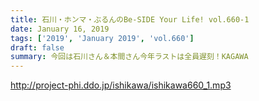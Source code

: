 ```yaml
---
title: 石川・ホンマ・ぶるんのBe-SIDE Your Life! vol.660-1
date: January 16, 2019
tags: ['2019', 'January 2019', 'vol.660']
draft: false
summary: 今回は石川さん＆本間さん今年ラストは全員遅刻！KAGAWA
---
```


http://project-phi.ddo.jp/ishikawa/ishikawa660_1.mp3

